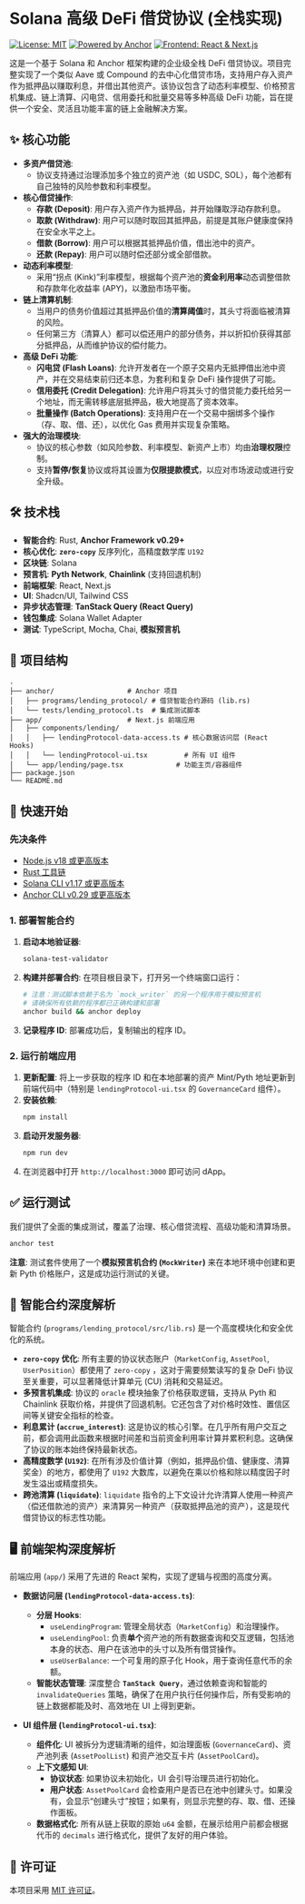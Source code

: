 # Solana 高级 DeFi 借贷协议 (全栈实现)

[![License: MIT](https://img.shields.io/badge/License-MIT-yellow.svg)](https://opensource.org/licenses/MIT) [![Powered by Anchor](https://img.shields.io/badge/Powered%20by-Anchor-blue.svg)](https://www.anchor-lang.com/) [![Frontend: React & Next.js](https://img.shields.io/badge/Frontend-React%20%26%20Next.js-cyan.svg)](https://nextjs.org/)

这是一个基于 Solana 和 Anchor 框架构建的企业级全栈 DeFi 借贷协议。项目完整实现了一个类似 Aave 或 Compound
的去中心化借贷市场，支持用户存入资产作为抵押品以赚取利息，并借出其他资产。该协议包含了动态利率模型、价格预言机集成、链上清算、闪电贷、信用委托和批量交易等多种高级
DeFi 功能，旨在提供一个安全、灵活且功能丰富的链上金融解决方案。

## ✨ 核心功能

- **多资产借贷池**:
    - 协议支持通过治理添加多个独立的资产池（如 USDC, SOL），每个池都有自己独特的风险参数和利率模型。
- **核心借贷操作**:
    - **存款 (Deposit)**: 用户存入资产作为抵押品，并开始赚取浮动存款利息。
    - **取款 (Withdraw)**: 用户可以随时取回其抵押品，前提是其账户健康度保持在安全水平之上。
    - **借款 (Borrow)**: 用户可以根据其抵押品价值，借出池中的资产。
    - **还款 (Repay)**: 用户可以随时偿还部分或全部借款。
- **动态利率模型**:
    - 采用“拐点 (Kink)”利率模型，根据每个资产池的**资金利用率**动态调整借款和存款年化收益率 (APY)，以激励市场平衡。
- **链上清算机制**:
    - 当用户的债务价值超过其抵押品价值的**清算阈值**时，其头寸将面临被清算的风险。
    - 任何第三方（清算人）都可以偿还用户的部分债务，并以折扣价获得其部分抵押品，从而维护协议的偿付能力。
- **高级 DeFi 功能**:
    - **闪电贷 (Flash Loans)**: 允许开发者在一个原子交易内无抵押借出池中资产，并在交易结束前归还本息，为套利和复杂 DeFi
      操作提供了可能。
    - **信用委托 (Credit Delegation)**: 允许用户将其头寸的借贷能力委托给另一个地址，而无需转移底层抵押品，极大地提高了资本效率。
    - **批量操作 (Batch Operations)**: 支持用户在一个交易中捆绑多个操作（存、取、借、还），以优化 Gas 费用并实现复杂策略。
- **强大的治理模块**:
    - 协议的核心参数（如风险参数、利率模型、新资产上市）均由**治理权限**控制。
    - 支持**暂停/恢复**协议或将其设置为**仅限提款模式**，以应对市场波动或进行安全升级。

## 🛠️ 技术栈

- **智能合约**: Rust, **Anchor Framework v0.29+**
- **核心优化**: **`zero-copy`** 反序列化，高精度数学库 `U192`
- **区块链**: Solana
- **预言机**: **Pyth Network**, **Chainlink** (支持回退机制)
- **前端框架**: React, Next.js
- **UI**: Shadcn/UI, Tailwind CSS
- **异步状态管理**: **TanStack Query (React Query)**
- **钱包集成**: Solana Wallet Adapter
- **测试**: TypeScript, Mocha, Chai, **模拟预言机**

## 📂 项目结构

```
.
├── anchor/                  # Anchor 项目
│   ├── programs/lending_protocol/ # 借贷智能合约源码 (lib.rs)
│   └── tests/lending_protocol.ts  # 集成测试脚本
├── app/                     # Next.js 前端应用
│   ├── components/lending/
│   │   ├── lendingProtocol-data-access.ts # 核心数据访问层 (React Hooks)
│   │   └── lendingProtocol-ui.tsx         # 所有 UI 组件
│   └── app/lending/page.tsx             # 功能主页/容器组件
├── package.json
└── README.md
```

## 🚀 快速开始

### 先决条件

- [Node.js v18 或更高版本](https://nodejs.org/en/)
- [Rust 工具链](https://www.rust-lang.org/tools/install)
- [Solana CLI v1.17 或更高版本](https://docs.solana.com/cli/install)
- [Anchor CLI v0.29 或更高版本](https://www.anchor-lang.com/docs/installation)

### 1. 部署智能合约

1. **启动本地验证器**:
   ```bash
   solana-test-validator
   ```
2. **构建并部署合约**: 在项目根目录下，打开另一个终端窗口运行：
   ```bash
   # 注意：测试脚本依赖于名为 `mock_writer` 的另一个程序用于模拟预言机
   # 请确保所有依赖的程序都已正确构建和部署
   anchor build && anchor deploy
   ```
3. **记录程序 ID**: 部署成功后，复制输出的程序 ID。

### 2. 运行前端应用

1. **更新配置**: 将上一步获取的程序 ID 和在本地部署的资产 Mint/Pyth 地址更新到前端代码中（特别是 `lendingProtocol-ui.tsx`
   的 `GovernanceCard` 组件）。
2. **安装依赖**:
   ```bash
   npm install
   ```
3. **启动开发服务器**:
   ```bash
   npm run dev
   ```
4. 在浏览器中打开 `http://localhost:3000` 即可访问 dApp。

## ✅ 运行测试

我们提供了全面的集成测试，覆盖了治理、核心借贷流程、高级功能和清算场景。

```bash
anchor test
```

**注意**: 测试套件使用了一个**模拟预言机合约 (`MockWriter`)** 来在本地环境中创建和更新 Pyth 价格账户，这是成功运行测试的关键。

## 📜 智能合约深度解析

智能合约 (`programs/lending_protocol/src/lib.rs`) 是一个高度模块化和安全优化的系统。

- **`zero-copy` 优化**: 所有主要的协议状态账户（`MarketConfig`, `AssetPool`, `UserPosition`）都使用了 `zero-copy`
  ，这对于需要频繁读写的复杂 DeFi 协议至关重要，可以显著降低计算单元 (CU) 消耗和交易延迟。
- **多预言机集成**: 协议的 `oracle` 模块抽象了价格获取逻辑，支持从 Pyth 和 Chainlink
  获取价格，并提供了回退机制。它还包含了对价格时效性、置信区间等关键安全指标的检查。
- **利息累计 (`accrue_interest`)**: 这是协议的核心引擎。在几乎所有用户交互之前，都会调用此函数来根据时间差和当前资金利用率计算并累积利息。这确保了协议的账本始终保持最新状态。
- **高精度数学 (`U192`)**: 在所有涉及价值计算（例如，抵押品价值、健康度、清算奖金）的地方，都使用了 `U192`
  大数库，以避免在乘以价格和除以精度因子时发生溢出或精度损失。
- **跨池清算 (`liquidate`)**: `liquidate` 指令的上下文设计允许清算人使用一种资产（偿还借款池的资产）来清算另一种资产（获取抵押品池的资产），这是现代借贷协议的标志性功能。

## 🖥️ 前端架构深度解析

前端应用 (`app/`) 采用了先进的 React 架构，实现了逻辑与视图的高度分离。

- **数据访问层 (`lendingProtocol-data-access.ts`)**:
    - **分层 Hooks**:
        - `useLendingProgram`: 管理全局状态（`MarketConfig`）和治理操作。
        - `useLendingPool`: 负责**单个**资产池的所有数据查询和交互逻辑，包括池本身的状态、用户在该池中的头寸以及所有借贷操作。
        - `useUserBalance`: 一个可复用的原子化 Hook，用于查询任意代币的余额。
    - **智能状态管理**: 深度整合 **`TanStack Query`**，通过依赖查询和智能的 `invalidateQueries`
      策略，确保了在用户执行任何操作后，所有受影响的链上数据都能及时、高效地在 UI 上得到更新。

- **UI 组件层 (`lendingProtocol-ui.tsx`)**:
    - **组件化**: UI 被拆分为逻辑清晰的组件，如治理面板 (`GovernanceCard`)、资产池列表 (`AssetPoolList`)
      和资产池交互卡片 (`AssetPoolCard`)。
    - **上下文感知 UI**:
        - **协议状态**: 如果协议未初始化，UI 会引导治理员进行初始化。
        - **用户状态**: `AssetPoolCard` 会检查用户是否已在池中创建头寸。如果没有，会显示“创建头寸”按钮；如果有，则显示完整的存、取、借、还操作面板。
    - **数据格式化**: 所有从链上获取的原始 `u64` 金额，在展示给用户前都会根据代币的 `decimals` 进行格式化，提供了友好的用户体验。

## 📄 许可证

本项目采用 [MIT 许可证](https://opensource.org/licenses/MIT)。